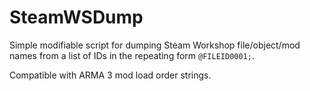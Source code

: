 # SteamWSDump

Simple modifiable script for dumping Steam Workshop file/object/mod names from a list of IDs in the repeating form `@FILEID0001;`.

Compatible with ARMA 3 mod load order strings.
